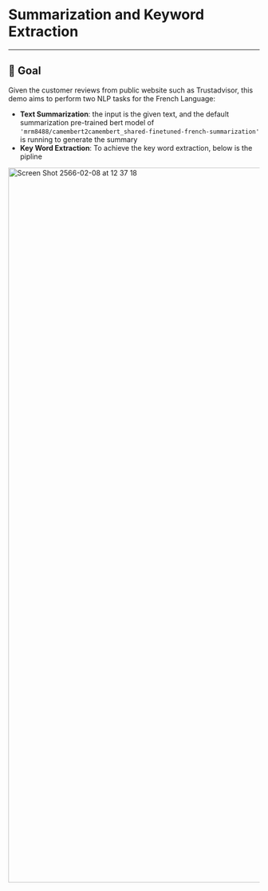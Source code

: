 # Summarization and Keyword Extraction
---

## 🏁 Goal
Given the customer reviews from public website such as Trustadvisor, this demo aims to perform two NLP tasks for the French Language:
- **Text Summarization**: the input is the given text, and the default summarization pre-trained bert model of `'mrm8488/camembert2camembert_shared-finetuned-french-summarization'` is running to generate the summary
- **Key Word Extraction**: To achieve the key word extraction, below is the pipline

<img width="1434" alt="Screen Shot 2566-02-08 at 12 37 18" src="https://user-images.githubusercontent.com/78911624/217519988-d3d8a0f0-e381-494e-bd9a-f1a2e5f73597.png">
